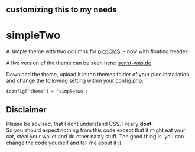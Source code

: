 ## customizing this to my needs

# simpleTwo
A simple theme with two columns for [picoCMS](https://github.com/picocms/Pico). - now with floating header!

A live version of the theme can be seen here: [sonst-was.de](http://sonst-was.de/simpletwo/)


Download the theme, upload it in the themes folder of your pico installation and change the following setting within your config.php:

`$config['theme'] = 'simpletwo';`


## Disclaimer
Please be advised, that I dont understand CSS. I really **dont**.  
So you should expect nothing from this code except that it might eat your cat, steal your wallet and do other nasty stuff. The good thing is, you can change the code yourself and tell me about it :)
